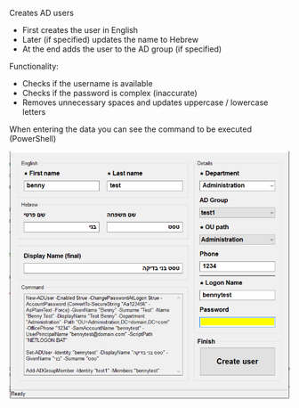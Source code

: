 
Creates AD users

* First creates the user in English
* Later (if specified) updates the name to Hebrew
* At the end adds the user to the AD group (if specified)

Functionality:
* Checks if the username is available
* Checks if the password is complex (inaccurate)
* Removes unnecessary spaces and updates uppercase / lowercase letters

When entering the data you can see the command to be executed (PowerShell)

![alt text](https://github.com/benny779/ADUserCreator/blob/main/examle2.png?raw=true)
